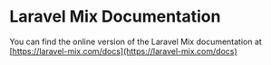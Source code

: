 # Laravel Mix Documentation

You can find the online version of the Laravel Mix documentation at [https://laravel-mix.com/docs](https://laravel-mix.com/docs)
